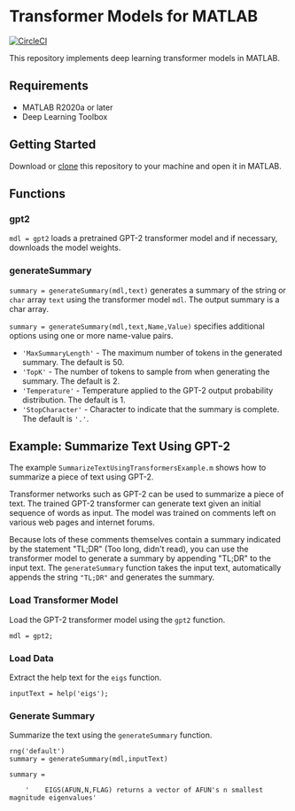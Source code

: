 # Transformer Models for MATLAB
[![CircleCI](https://img.shields.io/circleci/build/github/matlab-deep-learning/transformer-models?label=tests)](https://app.circleci.com/pipelines/github/matlab-deep-learning/transformer-models)

This repository implements deep learning transformer models in MATLAB.

## Requirements
* MATLAB R2020a or later
* Deep Learning Toolbox

## Getting Started
Download or [clone](https://www.mathworks.com/help/matlab/matlab_prog/use-source-control-with-projects.html#mw_4cc18625-9e78-4586-9cc4-66e191ae1c2c) this repository to your machine and open it in MATLAB.

## Functions
### gpt2
`mdl = gpt2` loads a pretrained GPT-2 transformer model and if necessary, downloads the model weights.

### generateSummary
`summary = generateSummary(mdl,text)` generates a summary of the string or `char` array `text` using the transformer model `mdl`. The output summary is a char array.

`summary = generateSummary(mdl,text,Name,Value)` specifies additional options using one or more name-value pairs.

* `'MaxSummaryLength'` - The maximum number of tokens in the generated summary. The default is 50.
* `'TopK'` - The number of tokens to sample from when generating the summary. The default is 2.
* `'Temperature'` - Temperature applied to the GPT-2 output probability distribution. The default is 1.
* `'StopCharacter'` - Character to indicate that the summary is complete. The default is `'.'`.

## Example: Summarize Text Using GPT-2
The example `SummarizeTextUsingTransformersExample.m` shows how to summarize a piece of text using GPT-2.

Transformer networks such as GPT-2 can be used to summarize a piece of text. The trained GPT-2 transformer can generate text given an initial sequence of words as input. The model was trained on comments left on various web pages and internet forums.

Because lots of these comments themselves contain a summary indicated by the statement "TL;DR" (Too long, didn't read), you can use the transformer model to generate a summary by appending "TL;DR" to the input text. The `generateSummary` function takes the input text, automatically appends the string `"TL;DR"` and generates the summary.

### Load Transformer Model
Load the GPT-2 transformer model using the `gpt2` function.

```matlab:Code
mdl = gpt2;
```

### Load Data
Extract the help text for the `eigs` function.

```matlab:Code
inputText = help('eigs');
```

### Generate Summary
Summarize the text using the `generateSummary` function.

```matlab:Code
rng('default')
summary = generateSummary(mdl,inputText)
```

```text:Output
summary =

    '    EIGS(AFUN,N,FLAG) returns a vector of AFUN's n smallest magnitude eigenvalues'
```